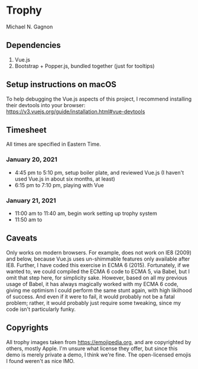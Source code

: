 # Trophy

Michael N. Gagnon

## Dependencies

1. Vue.js
2. Bootstrap + Popper.js, bundled together (just for tooltips)

## Setup instructions on macOS

To help debugging the Vue.js aspects of this project, I recommend installing their devtools into your browser: https://v3.vuejs.org/guide/installation.html#vue-devtools



## Timesheet

All times are specified in Eastern Time.

### January 20, 2021

- 4:45 pm to 5:10 pm, setup boiler plate, and reviewed Vue.js (I haven't used Vue.js in about six months, at least)
- 6:15 pm to 7:10 pm, playing with Vue

### January 21, 2021

- 11:00 am to 11:40 am, begin work setting up trophy system
- 11:50 am to 

## Caveats

Only works on modern browsers. For example, does not work on IE8 (2009) and below, because Vue.js uses un-shimmable features only available after IE8. Further, I have coded this exercise in ECMA 6 (2015). Fortunately, if we wanted to, we could compiled the ECMA 6 code to ECMA 5, via Babel, but I omit that step here, for simplicity sake. However, based on all my previous usage of Babel, it has always magically worked with my ECMA 6 code, giving me optimism I could perform the same stunt again, with high likilhood of success. And even if it were to fail, it would probably not be a fatal problem; rather, it would probably just require some tweaking, since my code isn't particularly funky.

## Copyrights

All trophy images taken from https://emojipedia.org, and are copyrighted by others, mostly Apple. I'm unsure what license they offer, but since this demo is merely private a demo, I think we're fine. The open-licensed emojis I found weren't as nice IMO.